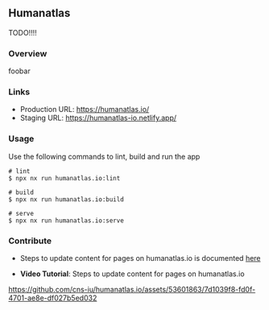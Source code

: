 ## Humanatlas

TODO!!!!

### Overview

foobar

### Links

- Production URL: https://humanatlas.io/
- Staging URL: https://humanatlas-io.netlify.app/

### Usage

Use the following commands to lint, build and run the app

```shell
# lint
$ npx nx run humanatlas.io:lint

# build
$ npx nx run humanatlas.io:build

# serve
$ npx nx run humanatlas.io:serve
```

### Contribute

- Steps to update content for pages on humanatlas.io is documented [here](./docs/editing-pages.md)

- **Video Tutorial**: Steps to update content for pages on humanatlas.io

https://github.com/cns-iu/humanatlas.io/assets/53601863/7d1039f8-fd0f-4701-ae8e-df027b5ed032
